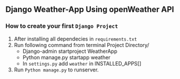 ## Django Weather-App Using openWeather API
### How to create your first `Django Project`
   1. After installing all dependecies in `requirements.txt`
   2. Run following command from terminal Project Directory/
       - Django-admin startproject WeatherApp
       - Python manage.py startapp weather
       - In `settings.py` add `weather` in INSTALLED_APPS[]
   3. Run `Python manage.py` to runserver.
